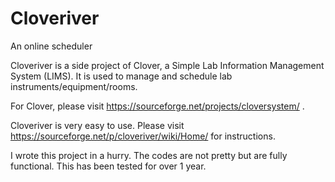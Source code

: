 # Cloveriver
An online scheduler

Cloveriver is a side project of Clover, a Simple Lab Information Management System (LIMS). It is used to manage and schedule lab instruments/equipment/rooms.

For Clover, please visit https://sourceforge.net/projects/cloversystem/ .

Cloveriver is very easy to use. Please visit https://sourceforge.net/p/cloveriver/wiki/Home/ for instructions.

I wrote this project in a hurry. The codes are not pretty but are fully functional. This has been tested for over 1 year.

